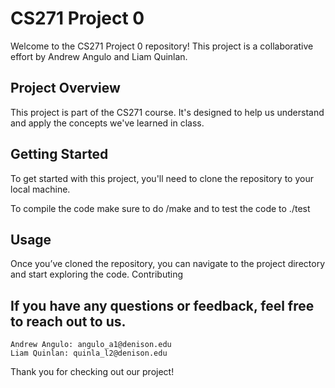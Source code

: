 # CS271 Project 0

Welcome to the CS271 Project 0 repository! This project is a collaborative effort by Andrew Angulo and Liam Quinlan.

## Project Overview

This project is part of the CS271 course. It's designed to help us understand and apply the concepts we've learned in class.

## Getting Started

To get started with this project, you'll need to clone the repository to your local machine.

To compile the code make sure to do /make and to test the code to ./test

## Usage

Once you’ve cloned the repository, you can navigate to the project directory and start exploring the code.
Contributing


## If you have any questions or feedback, feel free to reach out to us.

    Andrew Angulo: angulo_a1@denison.edu
    Liam Quinlan: quinla_l2@denison.edu

Thank you for checking out our project!
